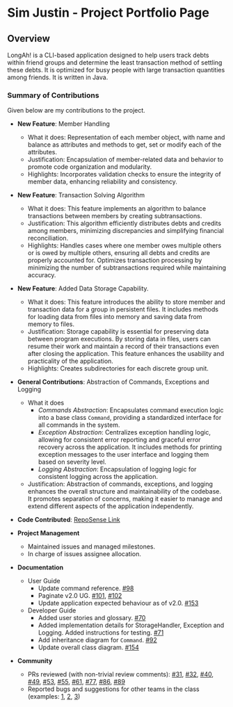 # Sim Justin - Project Portfolio Page

## Overview

LongAh! is a CLI-based application designed to help users track debts within friend groups and determine the least transaction method of settling these debts. It is optimized for busy people with large transaction quantities among friends. It is written in Java.

### Summary of Contributions

Given below are my contributions to the project.

* **New Feature**: Member Handling
  * What it does: Representation of each member object, with name and balance as attributes and methods to get, set or modify each of the attributes.
  * Justification: Encapsulation of member-related data and behavior to promote code organization and modularity.
  * Highlights: Incorporates validation checks to ensure the integrity of member data, enhancing reliability and consistency.

* **New Feature**: Transaction Solving Algorithm
  * What it does: This feature implements an algorithm to balance transactions between members by creating subtransactions.
  * Justification: This algorithm efficiently distributes debts and credits among members, minimizing discrepancies and simplifying financial reconciliation.
  * Highlights: Handles cases where one member owes multiple others or is owed by multiple others, ensuring all debts and credits are properly accounted for. Optimizes transaction processing by minimizing the number of subtransactions required while maintaining accuracy.

* **New Feature**: Added Data Storage Capability.
  * What it does: This feature introduces the ability to store member and transaction data for a group in persistent files. It includes methods for loading data from files into memory and saving data from memory to files.
  * Justification: Storage capability is essential for preserving data between program executions. By storing data in files, users can resume their work and maintain a record of their transactions even after closing the application. This feature enhances the usability and practicality of the application.
  * Highlights: Creates subdirectories for each discrete group unit.

* **General Contributions**: Abstraction of Commands, Exceptions and Logging
  * What it does
    * *Commands Abstraction*: Encapsulates command execution logic into a base class `Command`, providing a standardized interface for all commands in the system.
    * *Exception Abstraction*: Centralizes exception handling logic, allowing for consistent error reporting and graceful error recovery across the application. It includes methods for printing exception messages to the user interface and logging them based on severity level.
    * *Logging Abstraction*: Encapsulation of logging logic for consistent logging across the application.
  * Justification: Abstraction of commands, exceptions, and logging enhances the overall structure and maintainability of the codebase. It promotes separation of concerns, making it easier to manage and extend different aspects of the application independently.

* **Code Contributed**: [RepoSense Link](https://nus-cs2113-ay2324s2.github.io/tp-dashboard/?search=1simjustin&breakdown=true&sort=groupTitle%20dsc&sortWithin=title&since=2024-02-23&timeframe=commit&mergegroup=&groupSelect=groupByRepos&checkedFileTypes=docs~functional-code~test-code~other)

* **Project Management**
  * Maintained issues and managed milestones.
  * In charge of issues assignee allocation.

* **Documentation**
  * User Guide
    * Update command reference. [#98](https://github.com/AY2324S2-CS2113-T15-1/tp/pull/98)
    * Paginate v2.0 UG. [#101](https://github.com/AY2324S2-CS2113-T15-1/tp/pull/101), [#102](https://github.com/AY2324S2-CS2113-T15-1/tp/pull/102)
    * Update application expected behaviour as of v2.0. [#153](https://github.com/AY2324S2-CS2113-T15-1/tp/pull/153)
  * Developer Guide
    * Added user stories and glossary. [#70](https://github.com/AY2324S2-CS2113-T15-1/tp/pull/70)
    * Added implementation details for StorageHandler, Exception and Logging. Added instructions for testing. [#71](https://github.com/AY2324S2-CS2113-T15-1/tp/pull/71)
    * Add inheritance diagram for `Command`. [#92](https://github.com/AY2324S2-CS2113-T15-1/tp/pull/92)
    * Update overall class diagram. [#154](https://github.com/AY2324S2-CS2113-T15-1/tp/pull/154)
  
* **Community**
  * PRs reviewed (with non-trivial review comments): [#31](https://github.com/AY2324S2-CS2113-T15-1/tp/pull/31), [#32](https://github.com/AY2324S2-CS2113-T15-1/tp/pull/32), [#40](https://github.com/AY2324S2-CS2113-T15-1/tp/pull/40), [#49](https://github.com/AY2324S2-CS2113-T15-1/tp/pull/49), [#53](https://github.com/AY2324S2-CS2113-T15-1/tp/pull/53), [#55](https://github.com/AY2324S2-CS2113-T15-1/tp/pull/55), [#61](https://github.com/AY2324S2-CS2113-T15-1/tp/pull/61), [#77](https://github.com/AY2324S2-CS2113-T15-1/tp/pull/77), [#86](https://github.com/AY2324S2-CS2113-T15-1/tp/pull/86), [#89](https://github.com/AY2324S2-CS2113-T15-1/tp/pull/89)
  * Reported bugs and suggestions for other teams in the class (examples: [1](https://github.com/1simjustin/ped/issues/1), [2](https://github.com/1simjustin/ped/issues/2), [3](https://github.com/1simjustin/ped/issues/6))
